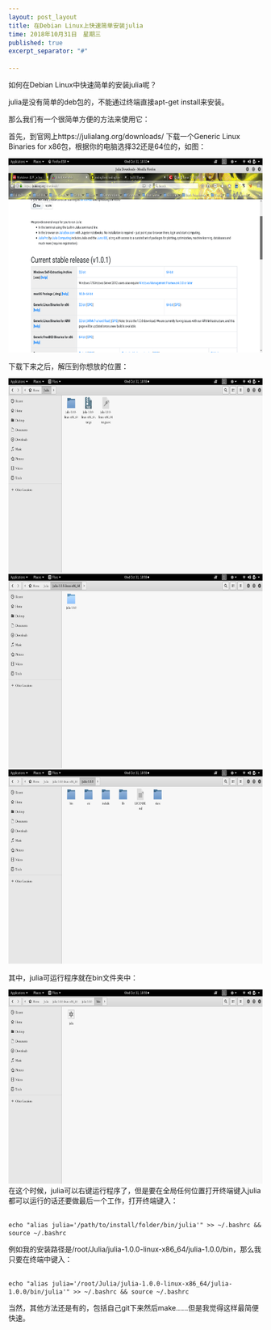 ```yaml
---
layout: post_layout
title: 在Debian Linux上快速简单安装julia
time: 2018年10月31日　星期三
published: true
excerpt_separator: "#"

---
```

<p>
如何在Debian Linux中快速简单的安装julia呢？
    
julia是没有简单的deb包的，不能通过终端直接apt-get install来安装。
    
那么我们有一个很简单方便的方法来使用它：
    
首先，到官网上https://julialang.org/downloads/ 下载一个Generic Linux Binaries for x86包，根据你的电脑选择32还是64位的，如图：

<div align="middle">
<img src="assets/img/juliapkg1.png" alt="julia 安装包下载"　width="683" height="384"  />
</div>
<p>下载下来之后，解压到你想放的位置：</p>
<div align="middle">
<img src="assets/img/juliapkg2.png" alt="julia 安装"　width="683" height="384"  />
</div>
<div align="middle">
<img src="assets/img/juliapkg3.png" alt="julia 安装"　width="683" height="384"  />
</div>
<div align="middle">
<img src="assets/img/juliapkg4.png" alt="julia 安装"　width="683" height="384"  />
</div>
<p>其中，julia可运行程序就在bin文件夹中：</p>
<div align="middle">
<img src="assets/img/juliapkg5.png" alt="julia 安装"　width="683" height="384"  />
</div>
在这个时候，julia可以右键运行程序了，但是要在全局任何位置打开终端键入julia都可以运行的话还要做最后一个工作，打开终端键入：
</p>
<pre><code>
echo "alias julia='/path/to/install/folder/bin/julia'" >> ~/.bashrc && source ~/.bashrc
</code></pre>
<p>
例如我的安装路径是/root/Julia/julia-1.0.0-linux-x86_64/julia-1.0.0/bin，那么我只要在终端中键入：
</p>
<pre><code>
echo "alias julia='/root/Julia/julia-1.0.0-linux-x86_64/julia-1.0.0/bin/julia'" >> ~/.bashrc && source ~/.bashrc
</code></pre>
<p>当然，其他方法还是有的，包括自己git下来然后make……但是我觉得这样最简便快速。</p>
</p>
